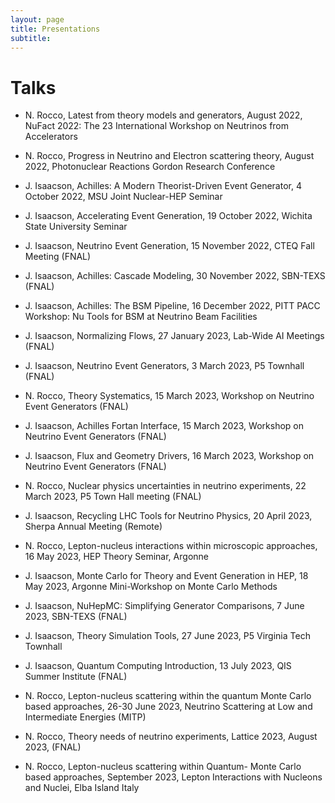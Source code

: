 ```yaml
---
layout: page
title: Presentations
subtitle: 
---
```


# Talks

- N. Rocco, Latest from theory models and generators, August 2022, NuFact 2022: The 23 International Workshop on Neutrinos from Accelerators
  
- N. Rocco, Progress in Neutrino and Electron scattering theory, August 2022, Photonuclear Reactions
Gordon Research Conference
  
- J. Isaacson, Achilles: A Modern Theorist-Driven Event Generator, 4 October 2022, MSU Joint Nuclear-HEP Seminar

- J. Isaacson, Accelerating Event Generation, 19 October 2022, Wichita State University Seminar

- J. Isaacson, Neutrino Event Generation, 15 November 2022, CTEQ Fall Meeting (FNAL)

- J. Isaacson, Achilles: Cascade Modeling, 30 November 2022, SBN-TEXS (FNAL)

- J. Isaacson, Achilles: The BSM Pipeline, 16 December 2022, PITT PACC Workshop: Nu Tools for BSM at Neutrino Beam Facilities

- J. Isaacson, Normalizing Flows, 27 January 2023, Lab-Wide AI Meetings (FNAL)

- J. Isaacson, Neutrino Event Generators, 3 March 2023, P5 Townhall (FNAL)

- N. Rocco, Theory Systematics, 15 March 2023, Workshop on Neutrino Event Generators (FNAL)

- J. Isaacson, Achilles Fortan Interface, 15 March 2023, Workshop on Neutrino Event Generators (FNAL)

- J. Isaacson, Flux and Geometry Drivers, 16 March 2023, Workshop on Neutrino Event Generators (FNAL)

- N. Rocco, Nuclear physics uncertainties in neutrino experiments, 22 March 2023, P5 Town Hall meeting (FNAL)

- J. Isaacson, Recycling LHC Tools for Neutrino Physics, 20 April 2023, Sherpa Annual Meeting (Remote)

- N. Rocco, Lepton-nucleus interactions within microscopic approaches, 16 May 2023, HEP Theory Seminar, Argonne

- J. Isaacson, Monte Carlo for Theory and Event Generation in HEP, 18 May 2023, Argonne Mini-Workshop on Monte Carlo Methods

- J. Isaacson, NuHepMC: Simplifying Generator Comparisons, 7 June 2023, SBN-TEXS (FNAL)

- J. Isaacson, Theory Simulation Tools, 27 June 2023, P5 Virginia Tech Townhall

- J. Isaacson, Quantum Computing Introduction, 13 July 2023, QIS Summer Institute (FNAL)

- N. Rocco, Lepton-nucleus scattering within the quantum Monte Carlo based approaches, 26-30 June 2023, Neutrino Scattering at Low and Intermediate Energies (MITP)

- N. Rocco, Theory needs of neutrino experiments, Lattice 2023, August 2023, (FNAL)

- N. Rocco, Lepton-nucleus scattering within Quantum- Monte Carlo based approaches, September 2023, Lepton Interactions with Nucleons and Nuclei, Elba Island Italy

